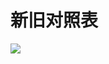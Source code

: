 # 新旧对照表

![](https://www.nta.go.jp/tmp/01788d65-66dc-4a4c-9dc6-6fc122d4d35f/images/610ecc0093b3c3121c26408724ba8dfa2537ced6d273010c8bc927f8b2db2381.jpg)